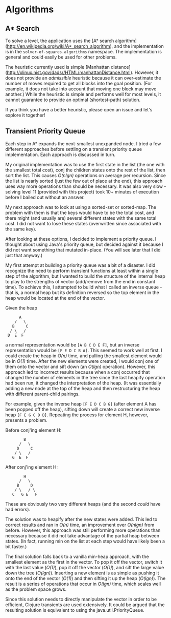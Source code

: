 # Algorithms

## A* Search
To solve a level, the application uses the [A* search algorithm]
(http://en.wikipedia.org/wiki/A*_search_algorithm), and the implementation is
in the `solver-of-squares.algorithms` namespace.  The implementation is general
and could easily be used for other problems.

The heuristic currently used is simple [Manhattan distance]
(http://xlinux.nist.gov/dads//HTML/manhattanDistance.html).  However, it does
not provide an *admissible* heuristic because it can over-estimate the number
of moves required to get all blocks into the goal position.  (For example, it
does not take into account that moving one block may move another.)  While the
heuristic is simple and performs well for most levels, it cannot guarantee to
provide an optimal (shortest-path) solution.

If you think you have a better heuristic, please open an issue and let's explore
it together!

## Transient Priority Queue
Each step in A* expands the next-smallest unexpanded node.  I tried a few 
different approaches before settling on a transient priority queue 
implementation.  Each approach is discussed in turn.

My original implementation was to use the first state in the list (the one
with the smallest total cost), conj the children states onto the rest of the
list, then sort the list.  This causes _O(nlgn)_ operations on average per
recursion.  Since the list is nearly sorted (just the few out of place at the
end), this approach uses way more operations than should be necessary.  It was
also very slow - solving level 11 (provided with this project) took 10+ minutes
of execution before I bailed out without an answer.

My next approach was to look at using a sorted-set or sorted-map.  The problem
with them is that the keys would have to be the total cost, and there might
(and usually are) several different states with the same total cost.  I did not
want to lose these states (overwritten since associated with the same key).

After looking at these options, I decided to implement a priority queue.  I
thought about using Java's priority queue, but decided against it because I did
not want something that mutated in-place.  (You will see later that I did just
that anyway.)

My first attempt at building a priority queue was a bit of a disaster.  I did
recognize the need to perform transient functions at least within a single step
of the algorithm, but I wanted to build the structure of the internal heap to
play to the strengths of vector (add/remove from the end in constant time).  To
achieve this, I attempted to build what I called an inverse queue - that is, a
normal heap but its definition reversed so the top element in the heap would be
located at the end of the vector.

Given the heap
```
      A
    /   \
   B     C
  / \   /
 D  E  F
```            

a normal representation would be `[A B C D E F]`, but an inverse representation
would be `[F E D C B A]`.  This seemed to work well at first.  I could create 
the heap in _O(n)_ time, and pulling the smallest element would be in _O(1)_ 
time.  After the new elements were created, I would conj one of them onto the 
vector and sift down (an _O(lgn)_ operation).  However, this approach led to
incorrect results because when a conj occurred that changed the number of
elements in the tree since the last heapify operation had been run, it changed
the interpretation of the heap.  (It was essentially adding a new node at the
top of the heap and then restructuring the heap with different parent-child
pairings.

For example, given the inverse heap `[F E D C B G]` (after element A has been 
popped off the heap), sifting down will create a correct new inverse heap
`[F E G C D B]`.  Repeating the process for element H, however, presents a
problem.

Before conj'ing element H: 
```
        B
      /   \
     D     C
    / \   /
   G  E  F
```
                              
                              
After conj'ing element H:
```
        H
      /   \
     B     D
    / \   / \
   C   G E   F
```
                            
These are obviously two very different heaps (and the second *could* have had 
errors).

The solution was to heapify after the new states were added.  This led to
correct results and ran in _O(n)_ time, an improvement over _O(nlgn)_ from 
before.  However, this approach was still performing more operations than
necessary because it did not take advantage of the partial heap between states.
(In fact, running min on the list at each step would have likely been a bit 
faster.)

The final solution falls back to a vanilla min-heap approach, with the smallest
element as the first in the vector.  To pop it off the vector, switch it with
the last value (_O(1)_), pop it off the vector (_O(1)_), and sift the large 
value down the tree (_O(lgn)_).  Inserting a new element is as simple as pushing
it onto the end of the vector (_O(1)_) and then sifting it up the heap 
(_O(lgn)_).  The result is a series of operations that occur in _O(lgn)_ time,
which scales well as the problem space grows.

Since this solution needs to directly manipulate the vector in order to be
efficient, Clojure transients are used extensively.  It could be argued that
the resulting solution is equivalent to using the java.util.PriorityQueue.

